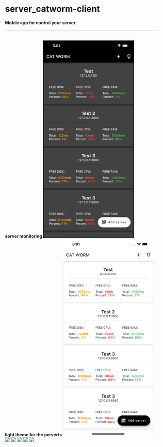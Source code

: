 # server_catworm-client

#### Mobile app for control your server
<hr>
</br>
<b> server monitoring </b>
<img src="./screenshots/scr1.png" width="300px">
</br>
<b> light theme for the perverts </b>
<img src="./screenshots/scr2.png" width="300px">
<img src="./screenshots/scr3.png" width="300px">
<img src="./screenshots/scr4.png" width="300px">
<img src="./screenshots/scr5.png" width="300px">
<img src="./screenshots/scr6.png" width="300px">
<img src="./screenshots/scr7.png" width="300px">

